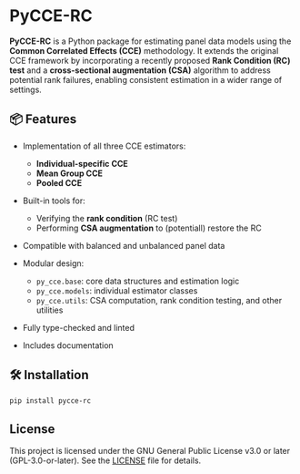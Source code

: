 # PyCCE-RC

**PyCCE-RC** is a Python package for estimating panel data models using the **Common Correlated Effects (CCE)** methodology. It extends the original CCE framework by incorporating a recently proposed **Rank Condition (RC) test** and a **cross-sectional augmentation (CSA)** algorithm to address potential rank failures, enabling consistent estimation in a wider range of settings.

## 📦 Features

- Implementation of all three CCE estimators:
  - **Individual-specific CCE**
  - **Mean Group CCE**
  - **Pooled CCE**

- Built-in tools for:
  - Verifying the **rank condition** (RC test)
  - Performing **CSA augmentation** to (potentiall) restore the RC

- Compatible with balanced and unbalanced panel data

- Modular design:
  - `py_cce.base`: core data structures and estimation logic
  - `py_cce.models`: individual estimator classes
  - `py_cce.utils`: CSA computation, rank condition testing, and other utilities

- Fully type-checked and linted
- Includes documentation

## 🛠 Installation

```bash
pip install pycce-rc
```

## License

This project is licensed under the GNU General Public License v3.0 or later (GPL-3.0-or-later).
See the [LICENSE](./LICENSE) file for details.
